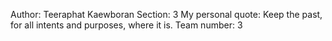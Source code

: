 Author: Teeraphat Kaewboran Section: 3 My personal quote: Keep the past, for all intents and purposes, where it is. Team number: 3

